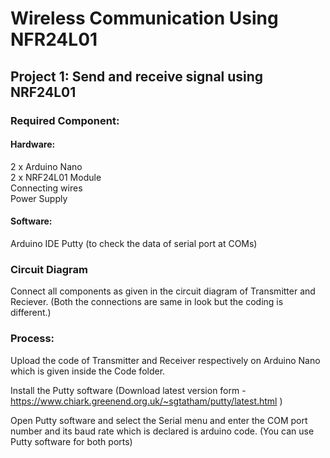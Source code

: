 # Wireless Communication Using NFR24L01

## Project 1: Send and receive signal using NRF24L01

### Required Component:
  
  #### Hardware:
  2 x Arduino Nano\
  2 x NRF24L01 Module\
  Connecting wires\
  Power Supply
  
  #### Software:
  Arduino IDE
  Putty (to check the data of serial port at COMs)

### Circuit Diagram
Connect all components as given in the circuit diagram of Transmitter and Reciever. (Both the connections are same in look but the coding is different.)

### Process:
  Upload the code of Transmitter and Receiver respectively on Arduino Nano which is given inside the Code folder.
  
  Install the Putty software (Download latest version form - https://www.chiark.greenend.org.uk/~sgtatham/putty/latest.html )
  
  Open Putty software and select the Serial menu and enter the COM port number and its baud rate which is declared is arduino code. (You can use Putty software for both ports)

